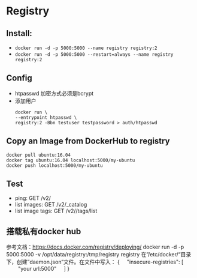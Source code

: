 # Registry
## Install: 
  - `docker run -d -p 5000:5000 --name registry registry:2`
  - `docker run -d -p 5000:5000 --restart=always --name registry registry:2`
## Config
- htpasswd 加密方式必须是bcrypt
- 添加用户
  ```
  docker run \
  --entrypoint htpasswd \
  registry:2 -Bbn testuser testpassword > auth/htpasswd
  ```
## Copy an Image from DockerHub to registry
```
docker pull ubuntu:16.04
docker tag ubuntu:16.04 localhost:5000/my-ubuntu
docker push localhost:5000/my-ubuntu
```
## Test
- ping: GET /v2/
- list images: GET /v2/_catalog
- list image tags: GET /v2/<name>/tags/list

## 搭载私有docker hub
参考文档：https://docs.docker.com/registry/deploying/
docker run -d -p 5000:5000 -v /opt/data/registry:/tmp/registry registry
在”/etc/docker/“目录下，创建”daemon.json“文件。在文件中写入：
{
    "insecure-registries": [
        "your url:5000"
    ]
}